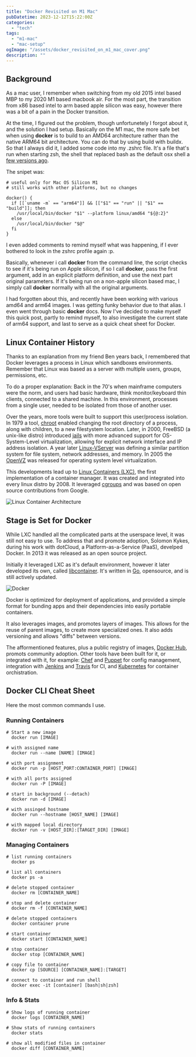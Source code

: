 ```yaml
---
title: "Docker Revisited on M1 Mac"
pubDatetime: 2023-12-12T15:22:00Z
categories:
  - "tech"
tags:
  - "m1-mac"
  - "mac-setup"
ogImage: "/assets/docker_revisited_on_m1_mac_cover.png"
description: ""
---
```


## Background

As a mac user, I remember when switching from my old 2015 intel based MBP to my 2020 M1 based macbook air. For the most part, the transition from x86 based intel to arm based apple silicon was easy, however there was a bit of a pain in the Docker transition.

At the time, I figured out the problem, though unfortunetely I forgot about it, and the solution I had setup. Basically on the M1 mac, the more safe bet when using **docker** is to build to an AMD64 architecture rather than the native ARM64 bit architecture. You can do that by using build with buildx. So that I always did it, I added some code into my .zshrc file. It's a file that's run when starting zsh, the shell that replaced bash as the default osx shell a [few versions ago](https://www.theverge.com/2019/6/4/18651872/apple-macos-catalina-zsh-bash-shell-replacement-features).

The snipet was:

```
# useful only for Mac OS Silicon M1
# still works with other platforms, but no changes

docker() {
  if [[`uname -m` == "arm64"]] && [["$1" == "run" || "$1" == "build"]]; then
    /usr/local/bin/docker "$1" --platform linux/amd64 "${@:2}"
  else
    /usr/local/bin/docker "$@"
  fi
}
```

I even added comments to remind myself what was happening, if I ever bothered to look in the zshrc profile again :p.

Basically, whenever i call **docker** from the command line, the script checks to see if it's being run on Apple silicon, if so I call **docker**, pass the first argument, add in an explicit platform definition, and use the next part original parameters. If it's being run on a non-apple silicon based mac, I simply call **docker** normally with all the original arguments.

I had forgotten about this, and recently have been working with various amd64 and arm64 images. I was getting funky behavior due to that alias. I even went through basic **docker** docs. Now I've decided to make myself this quick post, partly to remind myself, to also investigate the current state of arm64 support, and last to serve as a quick cheat sheet for Docker.

## Linux Container History

Thanks to an explanation from my friend Ben years back, I remembered that Docker leverages a process in Linux which sandboxes environments. Remember that Linux was based as a server with multiple users, groups, permissions, etc.

To do a proper explanation: Back in the 70's when mainframe computers were the norm, and users had basic hardware, think monitor/keyboard thin clients, connected to a shared machine. In this environment, processes from a single user, needed to be isolated from those of another user.

Over the years, more tools were built to support this user/process isolation. In 1979 a tool, [chroot](https://man7.org/linux/man-pages/man2/chroot.2.html) enabled changing the root directory of a process, along with children, to a new filestystem location. Later, in 2000, FreeBSD (a unix-like distro) introduced [jails](https://docs.freebsd.org/en/books/handbook/jails/) with more advanced support for OS-System-Level virtualization, allowing for explicit network interface and IP address isolation. A year later [Linux-VServer](http://linux-vserver.org/Welcome_to_Linux-VServer.org) was defining a similar partition system for file system, network addresses, and memory. In 2005 the [OpenVZ](https://openvz.org) was released for operating system level virtualization.

This developments lead up to [Linux Containers (LXC)](https://linuxcontainers.org/), the first implementation of a container manager. It was created and integrated into every linux distro by 2008. It leveraged [cgroups](https://man7.org/linux/man-pages/man7/cgroups.7.html) and was based on open source contributions from Google.

![Linux Container Architecture](/assets/docker_revisited_on_m1_mac_Linux-Container-Architecture-1.jpg)

## Stage is Set for Docker

While LXC handled all the complicated parts at the userspace level, it was still not easy to use. To address that and promote adoption, Solomon Kykes, during his work with dotCloud, a Platform-as-a-Service (PaaS), develped Docker. In 2013 it was released as an open source project.

Initially it leveraged LXC as it's default environment, however it later developed its own, called [libcontainer](https://github.com/opencontainers/runc/tree/main/libcontainer). It's written in [Go](https://go.dev/), opensource, and is still actively updated.

![Docker](/assets/docker_revisited_on_m1_mac_Docker-Execution-Environment.jpg)

Docker is optimized for deployment of applications, and provided a simple format for bunding apps and their dependencies into easily portable containers.

It also leverages images, and promotes layers of images. This allows for the reuse of parent images, to create more specialized ones. It also adds versioning and allows "diffs" between versions.

The afformentioned features, plus a public registry of images, [Docker Hub](https://hub.docker.com/), promots community adoption. Other tools have been built for it, or integrated with it, for example: [Chef](https://www.chef.io/) and [Puppet](https://www.puppet.com/) for config management, integration with [Jenkins](https://www.jenkins.io/) and [Travis](https://www.travis-ci.com/) for CI, and [Kubernetes](https://kubernetes.io/) for container orchistration.

## Docker CLI Cheat Sheet

Here the most common commands I use.

### Running Containers

```
# Start a new image
  docker run [IMAGE]

# with assigned name
  docker run --name [NAME] [IMAGE]

# with port assignment
  docker run -p [HOST_PORT:CONTAINER_PORT] [IMAGE]

# with all ports assigned
  docker run -P [IMAGE]

# start in background (--detach)
  docker run -d [IMAGE]

# with assinged hostname
  docker run --hostname [HOST_NAME] [IMAGE]

# with mapped local directory
  docker run -v [HOST_DIR]:[TARGET_DIR] [IMAGE]

```

### Managing Containers

```
# list running containers
  docker ps

# list all containers
  docker ps -a

# delete stopped container
  docker rm [CONTAINER_NAME]

# stop and delete container
  docker rm -f [CONTAINER_NAME]

# delete stopped containers
  docker container prune

# start container
  docker start [CONTAINER_NAME]

# stop container
  docker stop [CONTAINER_NAME]

# copy file to container
  docker cp [SOURCE] [CONTAINER_NAME]:[TARGET]

# connect to container and run shell
  docker exec -it [container] [bash|sh|zsh]
```

### Info & Stats

```
# Show logs of running container
  docker logs [CONTAINER_NAME]

# Show stats of running containers
  docker stats

# show all modified files in container
  docker diff [CONTAINER_NAME]
```
